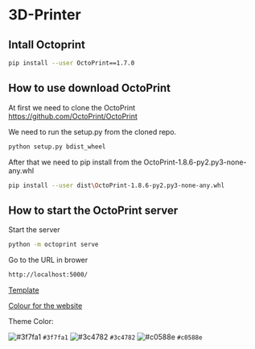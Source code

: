 # 3D-Printer


## Intall Octoprint
```bash
pip install --user OctoPrint==1.7.0
```
## How to use download OctoPrint

At first we need to clone the OctoPrint https://github.com/OctoPrint/OctoPrint

We need to run the setup.py from the cloned repo.

```bash
python setup.py bdist_wheel
```

After that we need to pip install from the OctoPrint-1.8.6-py2.py3-none-any.whl

```bash
pip install --user dist\OctoPrint-1.8.6-py2.py3-none-any.whl
```

## How to start the OctoPrint server

Start the server
```bash
python -m octoprint serve
```

Go to the URL in brower
```bash
http://localhost:5000/
```
[Template](https://demo.templatemonster.com/demo/52524.html?_gl=1*11nxqsp*_ga*MjA2MzY2NjQ4My4xNjczNDI4MTUx*_ga_FTPYEGT5LY*MTY3MzQyODE1MC4xLjAuMTY3MzQyODE1MC42MC4wLjA.&_ga=2.21920059.1038690767.1673428151-2063666483.1673428151)

[Colour for the website](https://getbootstrap.com/docs/5.3/customize/color/)

Theme Color:

![#3f7fa1](https://placehold.co/15x15/f03c15/3f7fa1.png) `#3f7fa1`
![#3c4782](https://placehold.co/15x15/f03c15/3c4782.png) `#3c4782`
![#c0588e](https://placehold.co/15x15/f03c15/c0588e.png) `#c0588e`
